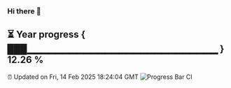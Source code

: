 ### Hi there 👋
⏳ Year progress { ███▁▁▁▁▁▁▁▁▁▁▁▁▁▁▁▁▁▁▁▁▁▁▁▁▁▁▁ } 12.26 %
---
⏰ Updated on Fri, 14 Feb 2025 18:24:04 GMT
![Progress Bar CI](https://github.com/liununu/liununu/workflows/Progress%20Bar%20CI/badge.svg)
